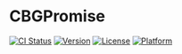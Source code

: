# CBGPromise

[![CI Status](https://img.shields.io/circleci/project/cbguder/CBGPromise/master.svg)](https://circleci.com/gh/cbguder/CBGPromise/tree/master)
[![Version](https://img.shields.io/cocoapods/v/CBGPromise.svg?style=flat)](http://cocoapods.org/pods/CBGPromise)
[![License](https://img.shields.io/cocoapods/l/CBGPromise.svg?style=flat)](http://cocoapods.org/pods/CBGPromise)
[![Platform](https://img.shields.io/cocoapods/p/CBGPromise.svg?style=flat)](http://cocoapods.org/pods/CBGPromise)
